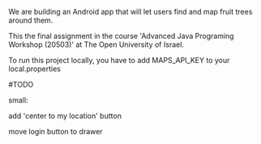 We are building an Android app that will let users find and map fruit trees around them.

This the final assignment in the course 'Advanced Java Programing Workshop (20503)' at The Open University of Israel.

To run this project locally, you have to add MAPS_API_KEY to your local.properties


#TODO

small:

add 'center to my location' button

move login button to drawer


